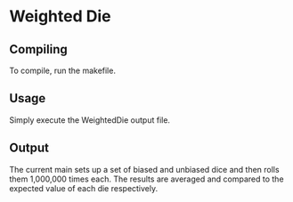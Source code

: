 Weighted Die
==============

Compiling
--------------

To compile, run the makefile.

Usage
--------------

Simply execute the WeightedDie output file.

Output
--------------
The current main sets up a set of biased and unbiased dice and then rolls them 1,000,000 times each.
The results are averaged and compared to the expected value of each die respectively.
